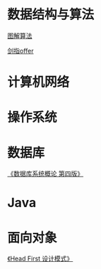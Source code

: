 # 数据结构与算法

[图解算法](./读书笔记/图解算法.md)

[剑指offer](E:\github\Blog\读书笔记\剑指offer.md)

# 计算机网络

# 操作系统

# 数据库

[《数据库系统概论 第四版》]()

# Java

# 面向对象

[《Head First 设计模式》]()



